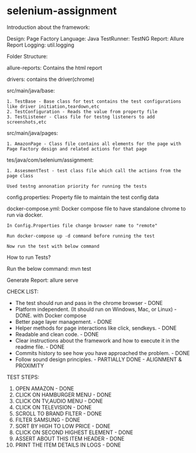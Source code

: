 # selenium-assignment

Introduction about the framework:

Design: Page Factory
Language: Java
TestRunner: TestNG
Report: Allure Report
Logging: util.logging

Folder Structure:

allure-reports: Contains the html report

drivers: contains the driver(chrome)

src/main/java/base:

    1. TestBase - Base class for test contains the test configurations like driver initiation,teardown,etc
    2. TestConfiguration - Reads the value from property file
    3. TestListener - Class file for testng listeners to add screenshots,etc
    
src/main/java/pages:

    1. AmazonPage - Class file contains all elements for the page with Page Factory design and related actions for that page
    
tes/java/com/selenium/assignment:

    1. AssesmentTest - test class file which call the actions from the page class
    
    Used testng annonation priority for running the tests

config.properties: Property file to maintain the test config data

docker-compose.yml: Docker compose file to have standalone chrome to run via docker.
    
    In Config.Properties file change browser name to "remote"
    
    Run docker-compose up -d command before running the test
    
    Now run the test with below command
    

How to run Tests?

Run the below command: mvn test

Generate Report: allure serve

CHECK LIST:
- The test should run and pass in the chrome browser - DONE
- Platform independent. (It should run on Windows, Mac, or Linux) - DONE. with Docker compose
- Better page layer management. - DONE
- Helper methods for page interactions like click, sendkeys. - DONE
- Readable and clean code. - DONE
- Clear instructions about the framework and how to execute it in the readme file. - DONE
- Commits history to see how you have approached the problem. - DONE
- Follow sound design principles. - PARTIALLY DONE - ALIGNMENT & PROXIMITY


TEST STEPS:
1. OPEN AMAZON - DONE
2. CLICK ON HAMBURGER MENU -  DONE
3. CLICK ON TV,AUDIO MENU - DONE
4. CLICK ON TELEVISION - DONE
5. SCROLL TO BRAND FILTER - DONE
6. FILTER SAMSUNG - DONE
7. SORT BY HIGH TO LOW PRICE - DONE
8. CLICK ON SECOND HIGHEST ELEMENT - DONE
9. ASSERT ABOUT THIS ITEM HEADER - DONE
10. PRINT THE ITEM DETAILS IN LOGS - DONE


